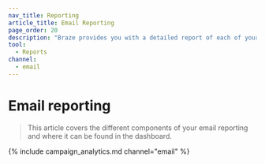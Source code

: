 ```yaml
---
nav_title: Reporting
article_title: Email Reporting
page_order: 20
description: "Braze provides you with a detailed report of each of your email campaigns. This article covers the different components of the report and where it can be found in the dashboard."
tool:
  - Reports
channel:
  - email
---
```


# Email reporting

> This article covers the different components of your email reporting and where it can be found in the dashboard.

{% include campaign_analytics.md channel="email" %}

